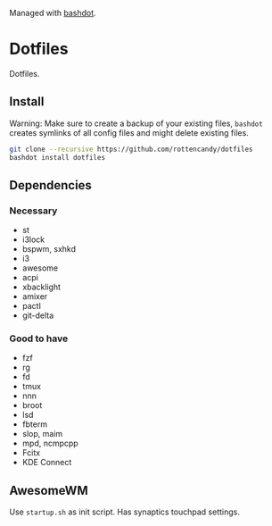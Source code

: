 Managed with [bashdot](https://github.com/bashdot/bashdot).

Dotfiles
========

Dotfiles.

Install
-------

Warning: Make sure to create a backup of your existing files, `bashdot` creates symlinks of all config files and might delete existing files.

```bash
git clone --recursive https://github.com/rottencandy/dotfiles
bashdot install dotfiles
```

Dependencies
----------

### Necessary

- st
- i3lock
- bspwm, sxhkd
- i3
- awesome
- acpi
- xbacklight
- amixer
- pactl
- git-delta

### Good to have

- fzf
- rg
- fd
- tmux
- nnn
- broot
- lsd
- fbterm
- slop, maim
- mpd, ncmpcpp
- Fcitx
- KDE Connect

AwesomeWM
---------
Use `startup.sh` as init script. Has synaptics touchpad settings.
